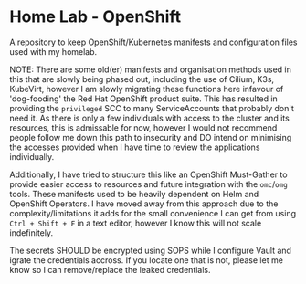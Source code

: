 # Home Lab - OpenShift
A repository to keep OpenShift/Kubernetes manifests and configuration files used with my homelab.

NOTE: There are some old(er) manifests and organisation methods used in this that are slowly being phased out, including the use of Cilium, K3s, KubeVirt, however I am slowly migrating these functions here infavour of 'dog-fooding' the Red Hat OpenShift product suite. This has resulted in providing the `privileged` SCC to many ServiceAccounts that probably don't need it. As there is only a few individuals with access to the cluster and its resources, this is admissable for now, however I would not recommend people follow me down this path to insecurity and DO intend on minimising the accesses provided when I have time to review the applications individually.
 
Additionally, I have tried to structure this like an OpenShift Must-Gather to provide easier access to resources and future integration with the `omc`/`omg` tools. These manifests used to be heavily dependent on Helm and OpenShift Operators. I have moved away from this approach due to the complexity/limitations it adds for the small convenience I can get from using `Ctrl + Shift + F` in a text editor, however I know this will not scale indefinitely.

The secrets SHOULD be encrypted using SOPS while I configure Vault and igrate the credentials accross. If you locate one that is not, please let me know so I can remove/replace the leaked credentials. 
